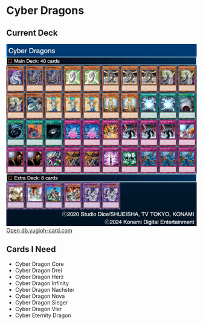 # Cyber Dragons
## Current Deck
![Cyber Dragons](deck.jpeg)
[Open db.yugioh-card.com](http://www.db.yugioh-card.com/yugiohdb/member_deck.action?cgid=0653129282a7d699dad315a010467273&dno=2)

## Cards I Need
- Cyber Dragon Core
- Cyber Dragon Drei
- Cyber Dragon Herz
- Cyber Dragon Infinity
- Cyber Dragon Nachster
- Cyber Dragon Nova
- Cyber Dragon Sieger
- Cyber Dragon Vier
- Cyber Eternity Dragon
